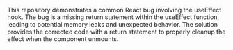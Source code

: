 This repository demonstrates a common React bug involving the useEffect hook.  The bug is a missing return statement within the useEffect function, leading to potential memory leaks and unexpected behavior. The solution provides the corrected code with a return statement to properly cleanup the effect when the component unmounts.
